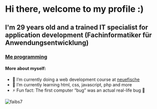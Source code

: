 # Hi there, welcome to my profile :)

## I'm 29 years old and a trained IT specialist for application development (Fachinformatiker für Anwendungsentwicklung)
### [Me programming](https://giphy.com/gifs/JIX9t2j0ZTN9S)

#### More about myself:

- 🔭 I’m currently doing a web development course at [neuefische](https://www.neuefische.de/)
- 🌱 I’m currently learning html, css, javascript, php and more
- ⚡ Fun fact: The first computer “bug” was an actual real-life bug :bug:

<p> <img src="https://github-readme-stats.vercel.app/api?username=faibs7&show_icons=true&theme=radical" alt="faibs7" />

